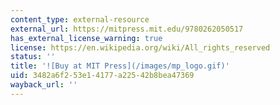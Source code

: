 ```yaml
---
content_type: external-resource
external_url: https://mitpress.mit.edu/9780262050517
has_external_license_warning: true
license: https://en.wikipedia.org/wiki/All_rights_reserved
status: ''
title: '![Buy at MIT Press](/images/mp_logo.gif)'
uid: 3482a6f2-53e1-4177-a225-42b8bea47369
wayback_url: ''
---
```

